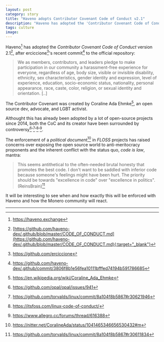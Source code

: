 ```yaml
---
layout: post
category: story
title: "Haveno adopts Contributor Covenant Code of Conduct v2.1"
description: "Haveno has adopted the 'Contributor Covenant Code of Conduct' version 2.1, after erciccione's recent official repository commit."
tags: culture
image: 
---
```


Haveno[^1] has adopted the *Contributor Covenant Code of Conduct* version 2.1[^2], after erciccione[^3]'s recent commit[^4] to the official repository:

> We as members, contributors, and leaders pledge to make participation in our
community a harassment-free experience for everyone, regardless of age, body
size, visible or invisible disability, ethnicity, sex characteristics, gender
identity and expression, level of experience, education, socio-economic status,
nationality, personal appearance, race, caste, color, religion, or sexual
identity and orientation. [..]

The Contributor Covenant was created by Coraline Ada Ehmke[^5], an open source dev, advocate, and LGBT activist.

Althought this has already been adopted by a lot of open-source projects since 2014, both the CoC and its creator have been surrounded by controversy[^6]'[^7]'[^8]'[^9]. 

The enforcement of a *political document*[^10] in *FLOSS* projects has raised concerns over exposing the open source world to anti-meritocracy proponents and the inherent conflict with the status quo, *code is law*, mantra:

> This seems antithetical to the often-needed brutal honesty that promotes the best code. I don't want to be saddled with inferior code because someone's feelings might have been hurt. The priority should be towards "excellence in code" over "excellence in politics". (ReinsBrain)[^11]

It will be interesting to see when and how exactly this will be enforced with Haveno and how the Monero community will react.

---

[^1]: https://haveno.exchange
[^2]: [https://github.com/haveno-dex/.github/blob/master/CODE_OF_CONDUCT.md](https://github.com/haveno-dex/.github/blob/master/CODE_OF_CONDUCT.md){:target="_blank"}
[^3]: https://github.com/erciccione
[^4]: https://github.com/haveno-dex/.github/commit/3806f8b1e56fea10111bfffed74194b591786685
[^5]: https://en.wikipedia.org/wiki/Coraline_Ada_Ehmke
[^6]: https://github.com/opal/opal/issues/941
[^7]: https://github.com/torvalds/linux/commit/8a104f8b5867#r30621946
[^8]: https://itsfoss.com/linux-code-of-conduct/
[^9]: https://www.allegro.cc/forums/thread/616388
[^10]: https://nitter.net/CoralineAda/status/1041465346656530432#m
[^11]: https://github.com/torvalds/linux/commit/8a104f8b5867#r30611834

